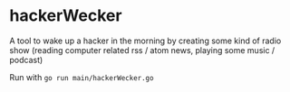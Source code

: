 # hackerWecker
A tool to wake up a hacker in the morning by creating some kind of radio show (reading computer related rss / atom news, playing some music / podcast)

Run with `go run main/hackerWecker.go`
